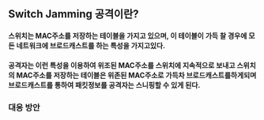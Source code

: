 ## Switch Jamming 공격이란?
#### 스위치는 MAC주소를 저장하는 테이블을 가지고 있으며, 이 테이블이 가득 찰 경우에 모든 네트워크에 브로드캐스트를 하는 특성을 가지고있다. 
#### 공격자는 이런 특성을 이용하여 위조된 MAC주소를 스위치에 지속적으로 보내고 스위치의 MAC주소를 저장하는 테이블은 위존된 MAC주소로 가득차 브로드캐스트를하게되며 브로드캐스트를 통하여 패킷정보를 공격자는 스니핑할 수 있게 된다.


### 대응 방안
